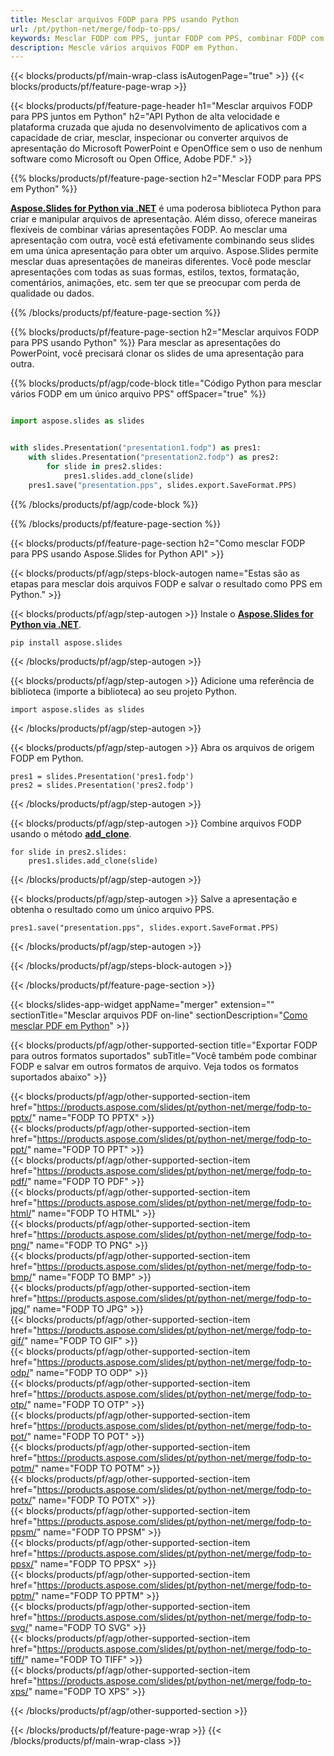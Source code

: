```yaml
---
title: Mesclar arquivos FODP para PPS usando Python
url: /pt/python-net/merge/fodp-to-pps/
keywords: Mesclar FODP com PPS, juntar FODP com PPS, combinar FODP com PPS, PowerPoint, Presentation, PPS, Python, Aspose
description: Mescle vários arquivos FODP em Python.
---
```


{{< blocks/products/pf/main-wrap-class isAutogenPage="true" >}}
{{< blocks/products/pf/feature-page-wrap >}}

{{< blocks/products/pf/feature-page-header h1="Mesclar arquivos FODP para PPS juntos em Python" h2="API Python de alta velocidade e plataforma cruzada que ajuda no desenvolvimento de aplicativos com a capacidade de criar, mesclar, inspecionar ou converter arquivos de apresentação do Microsoft PowerPoint e OpenOffice sem o uso de nenhum software como Microsoft ou Open Office, Adobe PDF." >}}

{{% blocks/products/pf/feature-page-section h2="Mesclar FODP para PPS em Python" %}}

[**Aspose.Slides for Python via .NET**](https://products.aspose.com/slides/pt/python-net/) é uma poderosa biblioteca Python para criar e manipular arquivos de apresentação. Além disso, oferece maneiras flexíveis de combinar várias apresentações FODP. Ao mesclar uma apresentação com outra, você está efetivamente combinando seus slides em uma única apresentação para obter um arquivo. Aspose.Slides permite mesclar duas apresentações de maneiras diferentes. Você pode mesclar apresentações com todas as suas formas, estilos, textos, formatação, comentários, animações, etc. sem ter que se preocupar com perda de qualidade ou dados.

{{% /blocks/products/pf/feature-page-section %}}

{{% blocks/products/pf/feature-page-section  h2="Mesclar arquivos FODP para PPS usando Python" %}}
Para mesclar as apresentações do PowerPoint, você precisará clonar os slides de uma apresentação para outra.

{{% blocks/products/pf/agp/code-block title="Código Python para mesclar vários FODP em um único arquivo PPS" offSpacer="true" %}}

```python

import aspose.slides as slides


with slides.Presentation("presentation1.fodp") as pres1:
    with slides.Presentation("presentation2.fodp") as pres2:
        for slide in pres2.slides:
            pres1.slides.add_clone(slide)
    pres1.save("presentation.pps", slides.export.SaveFormat.PPS)
```


{{% /blocks/products/pf/agp/code-block %}}

{{% /blocks/products/pf/feature-page-section %}}

{{< blocks/products/pf/feature-page-section  h2="Como mesclar FODP para PPS usando Aspose.Slides for Python API" >}}

{{< blocks/products/pf/agp/steps-block-autogen name="Estas são as etapas para mesclar dois arquivos FODP e salvar o resultado como PPS em Python." >}}

{{< blocks/products/pf/agp/step-autogen >}}
Instale o [**Aspose.Slides for Python via .NET**](https://products.aspose.com/slides/pt/python-net/).
```
pip install aspose.slides
```
{{< /blocks/products/pf/agp/step-autogen >}}

{{< blocks/products/pf/agp/step-autogen >}}
Adicione uma referência de biblioteca (importe a biblioteca) ao seu projeto Python.
```
import aspose.slides as slides
```
{{< /blocks/products/pf/agp/step-autogen >}}

{{< blocks/products/pf/agp/step-autogen >}}
Abra os arquivos de origem FODP em Python.
```
pres1 = slides.Presentation('pres1.fodp')
pres2 = slides.Presentation('pres2.fodp')
```
{{< /blocks/products/pf/agp/step-autogen >}}

{{< blocks/products/pf/agp/step-autogen >}}
Combine arquivos FODP usando o método [**add_clone**](https://reference.aspose.com/slides/python-net/aspose.slides/islidecollection/#methods).
```
for slide in pres2.slides:
    pres1.slides.add_clone(slide)
```
{{< /blocks/products/pf/agp/step-autogen >}}

{{< blocks/products/pf/agp/step-autogen >}}
Salve a apresentação e obtenha o resultado como um único arquivo PPS.
```
pres1.save("presentation.pps", slides.export.SaveFormat.PPS)
```

{{< /blocks/products/pf/agp/step-autogen >}}

{{< /blocks/products/pf/agp/steps-block-autogen >}}

{{< /blocks/products/pf/feature-page-section >}}

{{< blocks/slides-app-widget  appName="merger" extension="" sectionTitle="Mesclar arquivos PDF on-line" sectionDescription="[Como mesclar PDF em Python](https://products.aspose.com/slides/pt/python-net/merge/pdf/)" >}}

{{< blocks/products/pf/agp/other-supported-section title="Exportar FODP para outros formatos suportados" subTitle="Você também pode combinar FODP e salvar em outros formatos de arquivo. Veja todos os formatos suportados abaixo" >}}

{{< blocks/products/pf/agp/other-supported-section-item href="https://products.aspose.com/slides/pt/python-net/merge/fodp-to-pptx/" name="FODP TO PPTX" >}}  
{{< blocks/products/pf/agp/other-supported-section-item href="https://products.aspose.com/slides/pt/python-net/merge/fodp-to-ppt/" name="FODP TO PPT" >}}  
{{< blocks/products/pf/agp/other-supported-section-item href="https://products.aspose.com/slides/pt/python-net/merge/fodp-to-pdf/" name="FODP TO PDF" >}}  
{{< blocks/products/pf/agp/other-supported-section-item href="https://products.aspose.com/slides/pt/python-net/merge/fodp-to-html/" name="FODP TO HTML" >}}  
{{< blocks/products/pf/agp/other-supported-section-item href="https://products.aspose.com/slides/pt/python-net/merge/fodp-to-png/" name="FODP TO PNG" >}}  
{{< blocks/products/pf/agp/other-supported-section-item href="https://products.aspose.com/slides/pt/python-net/merge/fodp-to-bmp/" name="FODP TO BMP" >}}  
{{< blocks/products/pf/agp/other-supported-section-item href="https://products.aspose.com/slides/pt/python-net/merge/fodp-to-jpg/" name="FODP TO JPG" >}}  
{{< blocks/products/pf/agp/other-supported-section-item href="https://products.aspose.com/slides/pt/python-net/merge/fodp-to-gif/" name="FODP TO GIF" >}}  
{{< blocks/products/pf/agp/other-supported-section-item href="https://products.aspose.com/slides/pt/python-net/merge/fodp-to-odp/" name="FODP TO ODP" >}}  
{{< blocks/products/pf/agp/other-supported-section-item href="https://products.aspose.com/slides/pt/python-net/merge/fodp-to-otp/" name="FODP TO OTP" >}}  
{{< blocks/products/pf/agp/other-supported-section-item href="https://products.aspose.com/slides/pt/python-net/merge/fodp-to-pot/" name="FODP TO POT" >}}  
{{< blocks/products/pf/agp/other-supported-section-item href="https://products.aspose.com/slides/pt/python-net/merge/fodp-to-potm/" name="FODP TO POTM" >}}  
{{< blocks/products/pf/agp/other-supported-section-item href="https://products.aspose.com/slides/pt/python-net/merge/fodp-to-potx/" name="FODP TO POTX" >}}  
{{< blocks/products/pf/agp/other-supported-section-item href="https://products.aspose.com/slides/pt/python-net/merge/fodp-to-ppsm/" name="FODP TO PPSM" >}}  
{{< blocks/products/pf/agp/other-supported-section-item href="https://products.aspose.com/slides/pt/python-net/merge/fodp-to-ppsx/" name="FODP TO PPSX" >}}  
{{< blocks/products/pf/agp/other-supported-section-item href="https://products.aspose.com/slides/pt/python-net/merge/fodp-to-pptm/" name="FODP TO PPTM" >}}  
{{< blocks/products/pf/agp/other-supported-section-item href="https://products.aspose.com/slides/pt/python-net/merge/fodp-to-svg/" name="FODP TO SVG" >}}  
{{< blocks/products/pf/agp/other-supported-section-item href="https://products.aspose.com/slides/pt/python-net/merge/fodp-to-tiff/" name="FODP TO TIFF" >}}  
{{< blocks/products/pf/agp/other-supported-section-item href="https://products.aspose.com/slides/pt/python-net/merge/fodp-to-xps/" name="FODP TO XPS" >}}  


{{< /blocks/products/pf/agp/other-supported-section >}}

{{< /blocks/products/pf/feature-page-wrap >}}
{{< /blocks/products/pf/main-wrap-class >}}